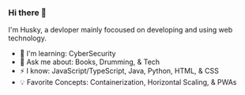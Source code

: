 ### Hi there 👋

I'm Husky, a devloper mainly focoused on developing and using web technology.

* 🌱 I'm learning: CyberSecurity
* 💬 Ask me about: Books, Drumming, & Tech
* ⚡ I know: JavaScript/TypeScript, Java, Python, HTML, & CSS
* 💡 Favorite Concepts: Containerization, Horizontal Scaling, & PWAs

<!--
**Huskydog9988/huskydog9988** is a ✨ _special_ ✨ repository because its `README.md` (this file) appears on your GitHub profile.

Here are some ideas to get you started:

- 🔭 I’m currently working on ...
- 🌱 I’m currently learning ...
- 👯 I’m looking to collaborate on ...
- 🤔 I’m looking for help with ...
- 💬 Ask me about ...
- 📫 How to reach me: ...
- 😄 Pronouns: ...
- ⚡ Fun fact: ...
-->
